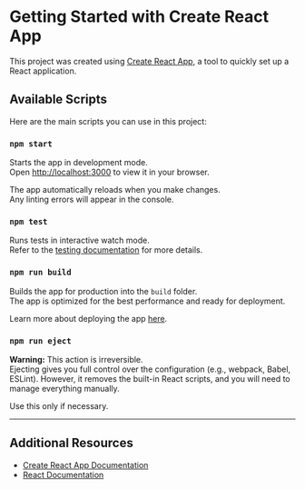 # Getting Started with Create React App

This project was created using [Create React App](https://github.com/facebook/create-react-app), a tool to quickly set up a React application.

## Available Scripts

Here are the main scripts you can use in this project:

### `npm start`

Starts the app in development mode.\
Open [http://localhost:3000](http://localhost:3000) to view it in your browser.

The app automatically reloads when you make changes.\
Any linting errors will appear in the console.

### `npm test`

Runs tests in interactive watch mode.\
Refer to the [testing documentation](https://facebook.github.io/create-react-app/docs/running-tests) for more details.

### `npm run build`

Builds the app for production into the `build` folder.\
The app is optimized for the best performance and ready for deployment.

Learn more about deploying the app [here](https://facebook.github.io/create-react-app/docs/deployment).

### `npm run eject`

**Warning:** This action is irreversible.\
Ejecting gives you full control over the configuration (e.g., webpack, Babel, ESLint). However, it removes the built-in React scripts, and you will need to manage everything manually.

Use this only if necessary.

---

## Additional Resources

- [Create React App Documentation](https://facebook.github.io/create-react-app/docs/getting-started)
- [React Documentation](https://reactjs.org/)
